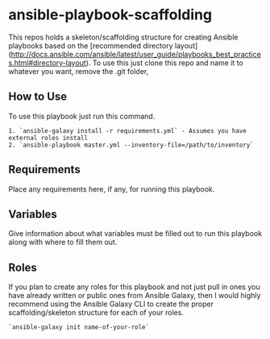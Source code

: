 ansible-playbook-scaffolding
=========

This repos holds a skeleton/scaffolding structure for creating Ansible playbooks based on the [recommended directory layout] (http://docs.ansible.com/ansible/latest/user_guide/playbooks_best_practices.html#directory-layout). To use this just clone this repo and name it to whatever you want, remove the .git folder, 


How to Use
------------

To use this playbook just run this command.

	1. `ansible-galaxy install -r requirements.yml` - Assumes you have external roles install
	2. `ansible-playbook master.yml --inventory-file=/path/to/inventory`


Requirements
------------

Place any requirements here, if any, for running this playbook.

Variables
------------

Give information about what variables must be filled out to run this playbook along with where to fill them out.


Roles
------------

If you plan to create any roles for this playbook and not just pull in ones you have already written or public ones from Ansible Galaxy, then I would highly recommend using the Ansible Galaxy CLI to create the proper scaffolding/skeleton structure for each of your roles.

	`ansible-galaxy init name-of-your-role`

